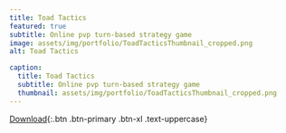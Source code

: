 ```yaml
---
title: Toad Tactics
featured: true
subtitle: Online pvp turn-based strategy game
image: assets/img/portfolio/ToadTacticsThumbnail_cropped.png
alt: Toad Tactics

caption:
  title: Toad Tactics
  subtitle: Online pvp turn-based strategy game
  thumbnail: assets/img/portfolio/ToadTacticsThumbnail_cropped.png
---
```


[Download](https://github.com/yochie/thom){:.btn .btn-primary .btn-xl .text-uppercase}



